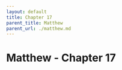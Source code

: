 ```yaml
---
layout: default
title: Chapter 17
parent_title: Matthew
parent_url: ./matthew.md
---
```


# Matthew - Chapter 17
